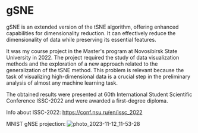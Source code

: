 # gSNE
gSNE is an extended version of the tSNE algorithm, offering enhanced capabilities for dimensionality reduction. It can effectively reduce the dimensionality of data while preserving its essential features.

It was my course project in the Master's program at Novosibirsk State University in 2022. The project required the study of data visualization methods and the exploration of a new approach related to the generalization of the tSNE method. This problem is relevant because the task of visualizing high-dimensional data is a crucial step in the preliminary analysis of almost any machine learning task.

The obtained results were presented at 60th International Student Scientific Conference ISSC-2022 and were awarded a first-degree diploma.

Info about ISSC-2022: https://conf.nsu.ru/en/issc_2022



MNIST gNSE projection:
![photo_2023-11-12_11-53-28](https://github.com/maxkochanoff/gSNE/assets/122701199/678a8b7e-2d77-4bf4-8407-05ffceaa0535)

